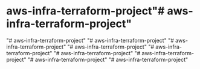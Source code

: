 # aws-infra-terraform-project"# aws-infra-terraform-project" 
"# aws-infra-terraform-project" 
"# aws-infra-terraform-project" 
"# aws-infra-terraform-project" 
"# aws-infra-terraform-project" 
"# aws-infra-terraform-project" 
"# aws-infra-terraform-project" 
"# aws-infra-terraform-project" 
"# aws-infra-terraform-project" 
"# aws-infra-terraform-project" 
